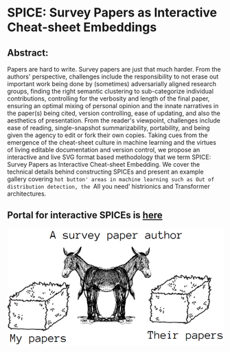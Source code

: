 # SPICE: Survey Papers as Interactive Cheat-sheet Embeddings
## Abstract:
Papers are hard to write. Survey papers are just that much harder. From the authors' perspective, challenges include the responsibility to not erase out important work being done by (sometimes) adversarially aligned research groups, finding the right semantic clustering to sub-categorize individual contributions, controlling for the verbosity and length of the final paper, ensuring an optimal mixing of personal opinion and the innate narratives in the paper(s) being cited, version controlling, ease of updating, and also the aesthetics of presentation. From the reader's viewpoint, challenges include ease of reading, single-snapshot summarizability, portability, and being given the agency to edit or fork their own copies.
Taking cues from the emergence of the cheat-sheet culture in machine learning and the virtues of living editable documentation and version control, we propose an interactive and live SVG format based methodology that we term SPICE: Survey Papers as Interactive Cheat-sheet Embedding. We cover the technical details behind constructing SPICEs and present an example gallery covering `hot button' areas in machine learning such as Out of distribution detection, the `All you need' histrionics and Transformer architectures.
## Portal for interactive SPICEs is [here](https://www.vinayprabhu.com/spice-cabinet)

![GAssuaging the concerns of the Buridan's ass](/images/buridan_ass.png)


